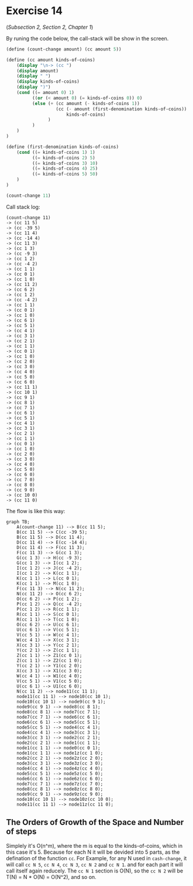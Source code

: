 # Exercise 14

(*Subsection 2, Section 2, Chapter 1*)

By runing the code below, the call-stack will be show in the screen.

```scheme
(define (count-change amount) (cc amount 5))

(define (cc amount kinds-of-coins)
    (display "\n-> (cc ")
    (display amount)
    (display " ")
    (display kinds-of-coins)
    (display ")")
    (cond ((= amount 0) 1)
          ((or (< amount 0) (= kinds-of-coins 0)) 0)
          (else (+ (cc amount (- kinds-of-coins 1))
                   (cc (- amount (first-denomination kinds-of-coins))
                       kinds-of-coins)
                )
          )
    )
)

(define (first-denomination kinds-of-coins)
    (cond ((= kinds-of-coins 1) 1)
          ((= kinds-of-coins 2) 5)
          ((= kinds-of-coins 3) 10)
          ((= kinds-of-coins 4) 25)
          ((= kinds-of-coins 5) 50)
    )
)

(count-change 11)
```

Call stack log:

```plain
(count-change 11)
-> (cc 11 5)
-> (cc -39 5)
-> (cc 11 4)
-> (cc -14 4)
-> (cc 11 3)
-> (cc 1 3)
-> (cc -9 3)
-> (cc 1 2)
-> (cc -4 2)
-> (cc 1 1)
-> (cc 0 1)
-> (cc 1 0)
-> (cc 11 2)
-> (cc 6 2)
-> (cc 1 2)
-> (cc -4 2)
-> (cc 1 1)
-> (cc 0 1)
-> (cc 1 0)
-> (cc 6 1)
-> (cc 5 1)
-> (cc 4 1)
-> (cc 3 1)
-> (cc 2 1)
-> (cc 1 1)
-> (cc 0 1)
-> (cc 1 0)
-> (cc 2 0)
-> (cc 3 0)
-> (cc 4 0)
-> (cc 5 0)
-> (cc 6 0)
-> (cc 11 1)
-> (cc 10 1)
-> (cc 9 1)
-> (cc 8 1)
-> (cc 7 1)
-> (cc 6 1)
-> (cc 5 1)
-> (cc 4 1)
-> (cc 3 1)
-> (cc 2 1)
-> (cc 1 1)
-> (cc 0 1)
-> (cc 1 0)
-> (cc 2 0)
-> (cc 3 0)
-> (cc 4 0)
-> (cc 5 0)
-> (cc 6 0)
-> (cc 7 0)
-> (cc 8 0)
-> (cc 9 0)
-> (cc 10 0)
-> (cc 11 0)
```

The flow is like this way:

```mermaid
graph TB;
    A(count-change 11) --> B(cc 11 5);
    B(cc 11 5) --> C(cc -39 5);
    B(cc 11 5) --> D(cc 11 4);
    D(cc 11 4) --> E(cc -14 4);
    D(cc 11 4) --> F(cc 11 3);
    F(cc 11 3) --> G(cc 1 3);
    G(cc 1 3) --> H(cc -9 3);
    G(cc 1 3) --> I(cc 1 2);
    I(cc 1 2) --> J(cc -4 2);
    I(cc 1 2) --> K(cc 1 1);
    K(cc 1 1) --> L(cc 0 1);
    K(cc 1 1) --> M(cc 1 0);
    F(cc 11 3) --> N(cc 11 2);
    N(cc 11 2) --> O(cc 6 2);
    O(cc 6 2) --> P(cc 1 2);
    P(cc 1 2) --> Q(cc -4 2);
    P(cc 1 2) --> R(cc 1 1);
    R(cc 1 1) --> S(cc 0 1);
    R(cc 1 1) --> T(cc 1 0);
    O(cc 6 2) --> U(cc 6 1);
    U(cc 6 1) --> V(cc 5 1);
    V(cc 5 1) --> W(cc 4 1);
    W(cc 4 1) --> X(cc 3 1);
    X(cc 3 1) --> Y(cc 2 1);
    Y(cc 2 1) --> Z(cc 1 1);
    Z(cc 1 1) --> Z1(cc 0 1);
    Z(cc 1 1) --> Z2(cc 1 0);
    Y(cc 2 1) --> Y1(cc 2 0);
    X(cc 3 1) --> X1(cc 3 0);
    W(cc 4 1) --> W1(cc 4 0);
    V(cc 5 1) --> V1(cc 5 0);
    U(cc 6 1) --> U1(cc 6 0);
    N(cc 11 2) --> node11(cc 11 1);
    node11(cc 11 1) --> node10(cc 10 1);
    node10(cc 10 1) --> node9(cc 9 1);
    node9(cc 9 1) --> node8(cc 8 1);
    node8(cc 8 1) --> node7(cc 7 1);
    node7(cc 7 1) --> node6(cc 6 1);
    node6(cc 6 1) --> node5(cc 5 1);
    node5(cc 5 1) --> node4(cc 4 1);
    node4(cc 4 1) --> node3(cc 3 1);
    node3(cc 3 1) --> node2(cc 2 1);
    node2(cc 2 1) --> node1(cc 1 1);
    node1(cc 1 1) --> node0(cc 0 1);
    node1(cc 1 1) --> node1z(cc 1 0);
    node2(cc 2 1) --> node2z(cc 2 0);
    node3(cc 3 1) --> node3z(cc 3 0);
    node4(cc 4 1) --> node4z(cc 4 0);
    node5(cc 5 1) --> node5z(cc 5 0);
    node6(cc 6 1) --> node6z(cc 6 0);
    node7(cc 7 1) --> node7z(cc 7 0);
    node8(cc 8 1) --> node8z(cc 8 0);
    node9(cc 9 1) --> node9z(cc 9 0);
    node10(cc 10 1) --> node10z(cc 10 0);
    node11(cc 11 1) --> node11z(cc 11 0);
```

## The Orders of Growth of the Space and Number of steps

Simplely it's O(n^m), where the m is equal to the kinds-of-coins, which in this
case it's 5. Because for each N it will be devided into 5 parts, as the
defination of the function `cc`. For Example, for any N used in `cash-change`,
it will call `cc N 5`, `cc N 4`, `cc N 3`, `cc N 2` and `cc N 1`. and for each
part it will call itself again reducely. The `cc N 1` section is O(N), so the
`cc N 2` will be T(N) = N * O(N) = O(N^2), and so on.
